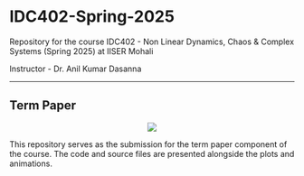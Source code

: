 # IDC402-Spring-2025

Repository for the course IDC402 - Non Linear Dynamics, Chaos & Complex Systems (Spring 2025) at IISER Mohali

Instructor - Dr. Anil Kumar Dasanna

---

## Term Paper

<p align="center"> <img src="Term Paper/Animations/moth.gif"/> </p>

This repository serves as the submission for the term paper component of the course. The code and source files are presented alongside the plots and animations. 




